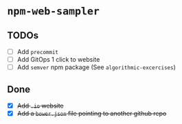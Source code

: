 # `npm-web-sampler`

## TODOs

- [ ] Add `precommit`
- [ ] Add GitOps 1 click to website
- [ ] Add `semver` npm package (See `algorithmic-excercises`)

## Done

- [x] ~~Add `.io` website~~
- [x] ~~Add a `bower.json` file pointing to another github repo~~
